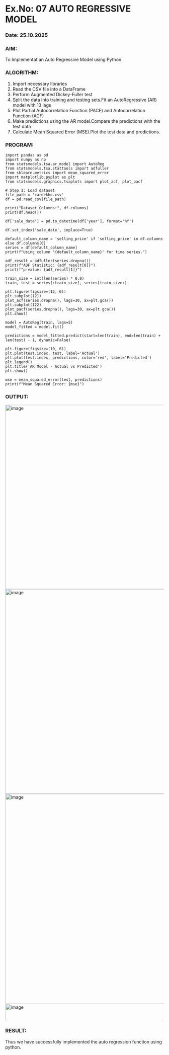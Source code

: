 # Ex.No: 07                                       AUTO REGRESSIVE MODEL
### Date: 25.10.2025
### AIM:
To Implementat an Auto Regressive Model using Python
### ALGORITHM:
1. Import necessary libraries
2. Read the CSV file into a DataFrame
3. Perform Augmented Dickey-Fuller test
4. Split the data into training and testing sets.Fit an AutoRegressive (AR) model with 13 lags
5. Plot Partial Autocorrelation Function (PACF) and Autocorrelation Function (ACF)
6. Make predictions using the AR model.Compare the predictions with the test data
7. Calculate Mean Squared Error (MSE).Plot the test data and predictions.
### PROGRAM:
```
import pandas as pd
import numpy as np
from statsmodels.tsa.ar_model import AutoReg
from statsmodels.tsa.stattools import adfuller
from sklearn.metrics import mean_squared_error
import matplotlib.pyplot as plt
from statsmodels.graphics.tsaplots import plot_acf, plot_pacf

# Step 1: Load dataset
file_path = 'cardekho.csv'
df = pd.read_csv(file_path)

print("Dataset Columns:", df.columns)
print(df.head())

df['sale_date'] = pd.to_datetime(df['year'], format='%Y')

df.set_index('sale_date', inplace=True)

default_column_name = 'selling_price' if 'selling_price' in df.columns else df.columns[0]
series = df[default_column_name]
print(f"Using column '{default_column_name}' for time series.")

adf_result = adfuller(series.dropna())
print(f"ADF Statistic: {adf_result[0]}")
print(f"p-value: {adf_result[1]}")

train_size = int(len(series) * 0.8)
train, test = series[:train_size], series[train_size:]

plt.figure(figsize=(12, 6))
plt.subplot(121)
plot_acf(series.dropna(), lags=30, ax=plt.gca())
plt.subplot(122)
plot_pacf(series.dropna(), lags=30, ax=plt.gca())
plt.show()

model = AutoReg(train, lags=5)  
model_fitted = model.fit()

predictions = model_fitted.predict(start=len(train), end=len(train) + len(test) - 1, dynamic=False)

plt.figure(figsize=(10, 6))
plt.plot(test.index, test, label='Actual')
plt.plot(test.index, predictions, color='red', label='Predicted')
plt.legend()
plt.title('AR Model - Actual vs Predicted')
plt.show()

mse = mean_squared_error(test, predictions)
print(f"Mean Squared Error: {mse}")
```
### OUTPUT:
<img width="1032" height="586" alt="image" src="https://github.com/user-attachments/assets/b1f3ed22-f47b-4682-9895-d6822806145f" />

<img width="1263" height="651" alt="image" src="https://github.com/user-attachments/assets/ef1b29c7-e54a-4a04-965a-7d61ae46aef8" />

<img width="1170" height="668" alt="image" src="https://github.com/user-attachments/assets/aa06a170-4675-4556-9708-f1b50f1a3924" />

<img width="542" height="52" alt="image" src="https://github.com/user-attachments/assets/73a7d098-7351-4c54-8172-e2c6f19fc60e" />

### RESULT:
Thus we have successfully implemented the auto regression function using python.
